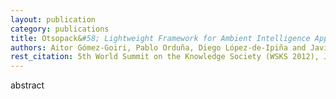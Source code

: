 ```yaml
--- 
layout: publication
category: publications
title: Otsopack&#58; Lightweight Framework for Ambient Intelligence Applications
authors: Aitor Gómez-Goiri, Pablo Orduña, Diego López-de-Ipiña and Javier Diego
rest_citation: 5th World Summit on the Knowledge Society (WSKS 2012), June 20-22, 2012, Rome, Italy
--- 
```


abstract
